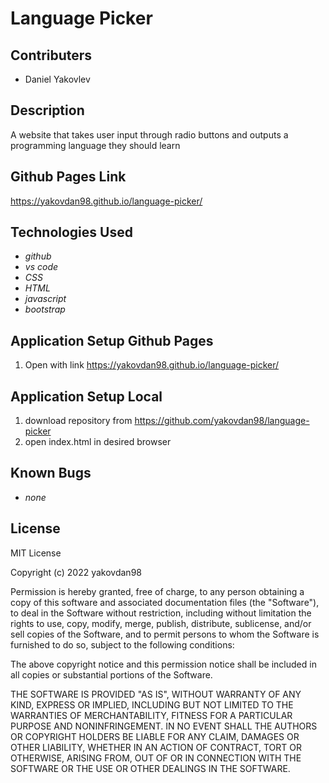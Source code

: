 # Language Picker

## Contributers
* Daniel Yakovlev

## Description
A website that takes user input through radio buttons and outputs a programming language they should learn

## Github Pages Link
<https://yakovdan98.github.io/language-picker/>

## Technologies Used

* _github_
* _vs code_
* _CSS_
* _HTML_
* _javascript_
* _bootstrap_

## Application Setup Github Pages
1. Open with link <https://yakovdan98.github.io/language-picker/>

## Application Setup Local
1. download repository from <https://github.com/yakovdan98/language-picker>
2. open index.html in desired browser

## Known Bugs

* _none_

## License

MIT License

Copyright (c) 2022 yakovdan98

Permission is hereby granted, free of charge, to any person obtaining a copy
of this software and associated documentation files (the "Software"), to deal
in the Software without restriction, including without limitation the rights
to use, copy, modify, merge, publish, distribute, sublicense, and/or sell
copies of the Software, and to permit persons to whom the Software is
furnished to do so, subject to the following conditions:

The above copyright notice and this permission notice shall be included in all
copies or substantial portions of the Software.

THE SOFTWARE IS PROVIDED "AS IS", WITHOUT WARRANTY OF ANY KIND, EXPRESS OR
IMPLIED, INCLUDING BUT NOT LIMITED TO THE WARRANTIES OF MERCHANTABILITY,
FITNESS FOR A PARTICULAR PURPOSE AND NONINFRINGEMENT. IN NO EVENT SHALL THE
AUTHORS OR COPYRIGHT HOLDERS BE LIABLE FOR ANY CLAIM, DAMAGES OR OTHER
LIABILITY, WHETHER IN AN ACTION OF CONTRACT, TORT OR OTHERWISE, ARISING FROM,
OUT OF OR IN CONNECTION WITH THE SOFTWARE OR THE USE OR OTHER DEALINGS IN THE
SOFTWARE.

